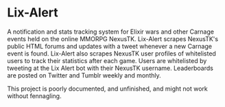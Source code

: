 Lix-Alert
=========

A notification and stats tracking system for Elixir wars and other Carnage events held on the online MMORPG NexusTK.  Lix-Alert scrapes NexusTK's public HTML forums and updates with a tweet whenever a new Carnage event is found.  Lix-Alert also scrapes NexusTK user profiles of whitelisted users to track their statistics after each game.  Users are whitelisted by tweeting at the Lix Alert bot with their NexusTK username.  Leaderboards are posted on Twitter and Tumblr weekly and monthly.

This project is poorly documented, and unfinished, and might not work without fennagling. 
